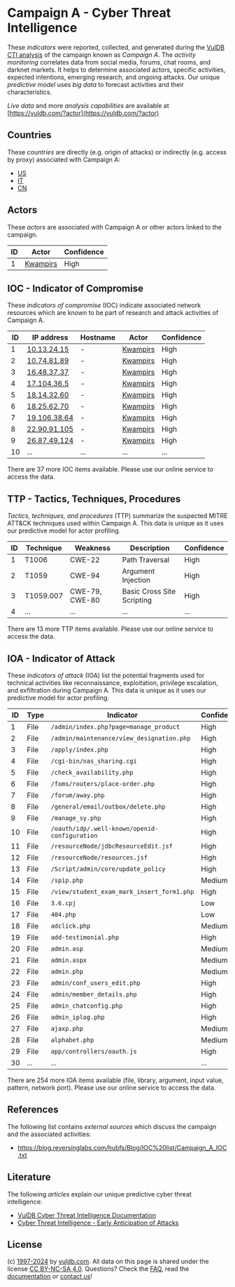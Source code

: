 # Campaign A - Cyber Threat Intelligence

These _indicators_ were reported, collected, and generated during the [VulDB CTI analysis](https://vuldb.com/?kb.cti) of the campaign known as _Campaign A_. The _activity monitoring_ correlates data from social media, forums, chat rooms, and darknet markets. It helps to determine associated actors, specific activities, expected intentions, emerging research, and ongoing attacks. Our unique _predictive model_ uses _big data_ to forecast activities and their characteristics.

_Live data_ and more _analysis capabilities_ are available at [https://vuldb.com/?actor](https://vuldb.com/?actor)

## Countries

These _countries_ are directly (e.g. origin of attacks) or indirectly (e.g. access by proxy) associated with Campaign A:

* [US](https://vuldb.com/?country.us)
* [IT](https://vuldb.com/?country.it)
* [CN](https://vuldb.com/?country.cn)

## Actors

These _actors_ are associated with Campaign A or other actors linked to the campaign.

ID | Actor | Confidence
-- | ----- | ----------
1 | [Kwampirs](https://vuldb.com/?actor.kwampirs) | High

## IOC - Indicator of Compromise

These _indicators of compromise_ (IOC) indicate associated network resources which are known to be part of research and attack activities of Campaign A.

ID | IP address | Hostname | Actor | Confidence
-- | ---------- | -------- | ----- | ----------
1 | [10.13.24.15](https://vuldb.com/?ip.10.13.24.15) | - | [Kwampirs](https://vuldb.com/?actor.kwampirs) | High
2 | [10.74.81.89](https://vuldb.com/?ip.10.74.81.89) | - | [Kwampirs](https://vuldb.com/?actor.kwampirs) | High
3 | [16.48.37.37](https://vuldb.com/?ip.16.48.37.37) | - | [Kwampirs](https://vuldb.com/?actor.kwampirs) | High
4 | [17.104.36.5](https://vuldb.com/?ip.17.104.36.5) | - | [Kwampirs](https://vuldb.com/?actor.kwampirs) | High
5 | [18.14.32.60](https://vuldb.com/?ip.18.14.32.60) | - | [Kwampirs](https://vuldb.com/?actor.kwampirs) | High
6 | [18.25.62.70](https://vuldb.com/?ip.18.25.62.70) | - | [Kwampirs](https://vuldb.com/?actor.kwampirs) | High
7 | [19.106.38.64](https://vuldb.com/?ip.19.106.38.64) | - | [Kwampirs](https://vuldb.com/?actor.kwampirs) | High
8 | [22.90.91.105](https://vuldb.com/?ip.22.90.91.105) | - | [Kwampirs](https://vuldb.com/?actor.kwampirs) | High
9 | [26.87.49.124](https://vuldb.com/?ip.26.87.49.124) | - | [Kwampirs](https://vuldb.com/?actor.kwampirs) | High
10 | ... | ... | ... | ...

There are 37 more IOC items available. Please use our online service to access the data.

## TTP - Tactics, Techniques, Procedures

_Tactics, techniques, and procedures_ (TTP) summarize the suspected MITRE ATT&CK techniques used within Campaign A. This data is unique as it uses our predictive model for actor profiling.

ID | Technique | Weakness | Description | Confidence
-- | --------- | -------- | ----------- | ----------
1 | T1006 | CWE-22 | Path Traversal | High
2 | T1059 | CWE-94 | Argument Injection | High
3 | T1059.007 | CWE-79, CWE-80 | Basic Cross Site Scripting | High
4 | ... | ... | ... | ...

There are 13 more TTP items available. Please use our online service to access the data.

## IOA - Indicator of Attack

These _indicators of attack_ (IOA) list the potential fragments used for technical activities like reconnaissance, exploitation, privilege escalation, and exfiltration during Campaign A. This data is unique as it uses our predictive model for actor profiling.

ID | Type | Indicator | Confidence
-- | ---- | --------- | ----------
1 | File | `/admin/index.php?page=manage_product` | High
2 | File | `/admin/maintenance/view_designation.php` | High
3 | File | `/apply/index.php` | High
4 | File | `/cgi-bin/nas_sharing.cgi` | High
5 | File | `/check_availability.php` | High
6 | File | `/foms/routers/place-order.php` | High
7 | File | `/forum/away.php` | High
8 | File | `/general/email/outbox/delete.php` | High
9 | File | `/manage_sy.php` | High
10 | File | `/oauth/idp/.well-known/openid-configuration` | High
11 | File | `/resourceNode/jdbcResourceEdit.jsf` | High
12 | File | `/resourceNode/resources.jsf` | High
13 | File | `/Script/admin/core/update_policy` | High
14 | File | `/spip.php` | Medium
15 | File | `/view/student_exam_mark_insert_form1.php` | High
16 | File | `3.6.cpj` | Low
17 | File | `404.php` | Low
18 | File | `adclick.php` | Medium
19 | File | `add-testimonial.php` | High
20 | File | `admin.asp` | Medium
21 | File | `admin.aspx` | Medium
22 | File | `admin.php` | Medium
23 | File | `admin/conf_users_edit.php` | High
24 | File | `admin/member_details.php` | High
25 | File | `admin_chatconfig.php` | High
26 | File | `admin_iplog.php` | High
27 | File | `ajaxp.php` | Medium
28 | File | `alphabet.php` | Medium
29 | File | `app/controllers/oauth.js` | High
30 | ... | ... | ...

There are 254 more IOA items available (file, library, argument, input value, pattern, network port). Please use our online service to access the data.

## References

The following list contains _external sources_ which discuss the campaign and the associated activities:

* https://blog.reversinglabs.com/hubfs/Blog/IOC%20list/Campaign_A_IOC.txt

## Literature

The following _articles_ explain our unique predictive cyber threat intelligence:

* [VulDB Cyber Threat Intelligence Documentation](https://vuldb.com/?kb.cti)
* [Cyber Threat Intelligence - Early Anticipation of Attacks](https://www.scip.ch/en/?labs.20201022)

## License

(c) [1997-2024](https://vuldb.com/?kb.changelog) by [vuldb.com](https://vuldb.com/?kb.about). All data on this page is shared under the license [CC BY-NC-SA 4.0](https://creativecommons.org/licenses/by-nc-sa/4.0/). Questions? Check the [FAQ](https://vuldb.com/?kb.faq), read the [documentation](https://vuldb.com/?kb) or [contact us](https://vuldb.com/?contact)!
